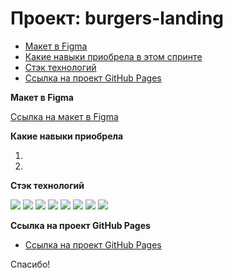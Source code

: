 # Проект: burgers-landing

* [Макет в Figma](#figma)
* [Какие навыки приобрела в этом спринте](#skills)
* [Стэк технологий](#stack)
* [Ссылка на проект GitHub Pages](...)

<a name='figma'>**Макет в Figma**</a>

[Ссылка на макет в Figma]([https://www.figma.com/file/bn81q1djMwBWAGhyvEXWnf/landing?type=design&t=qz064oSyElmWltqF-0](https://www.figma.com/file/bn81q1djMwBWAGhyvEXWnf/landing?type=design&t=qz064oSyElmWltqF-0))

<a name='skills'>**Какие навыки приобрела**</a>

1. 
2. 

<a name='stack'>**Стэк технологий**</a>

  <img src="https://img.shields.io/badge/HTML-696969?style=for-the-badge&logo=HTML5&logoColor=#F7DF1E"> <img src="https://img.shields.io/badge/SCSS-696969?style=for-the-badge&logo=SCSS&logoColor=blue">  <img src="https://img.shields.io/badge/JavaScript-696969?style=for-the-badge&logo=JavaScript&logoColor=#F7DF1E"> <img src="https://img.shields.io/badge/React-696969?style=for-the-badge&logo=Angular&logoColor=#F7DF1E">  <img src="https://img.shields.io/badge/TypeScript-696969?style=for-the-badge&logo=TypeScript&logoColor=#F7DF1E"> <img src="https://img.shields.io/badge/npm-696969?style=for-the-badge&logo=npm&logoColor=#F7DF1E">  <img src="https://img.shields.io/badge/github-696969?style=for-the-badge&logo=github&logoColor=#F7DF1E"> <img src="https://img.shields.io/badge/WebStorm-696969?style=for-the-badge&logo=WebStorm&logoColor=#F7DF1E">

<a name='project'>**Ссылка на проект GitHub Pages**</a>

* [Ссылка на проект GitHub Pages](...)

Спасибо!

